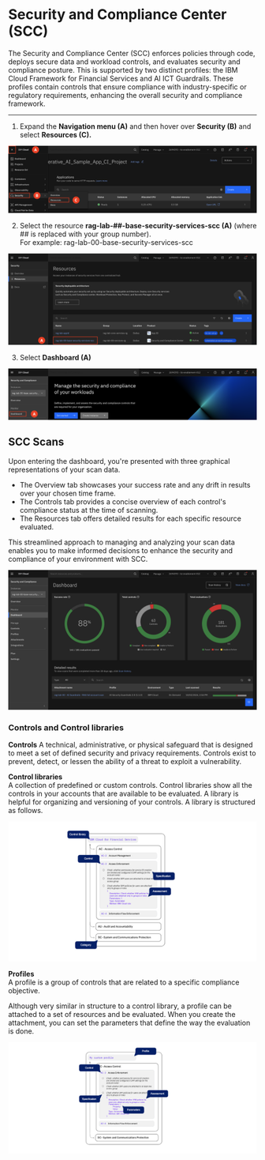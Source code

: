 # Security and Compliance Center (SCC)

The Security and Compliance Center (SCC) enforces policies through code, deploys secure data and workload controls, and evaluates security and compliance posture. This is supported by two distinct profiles: the IBM Cloud Framework for Financial Services and AI ICT Guardrails. These profiles contain controls that ensure compliance with industry-specific or regulatory requirements, enhancing the overall security and compliance framework.

---

1. Expand the **Navigation menu (A)** and then hover over **Security (B)** and select **Resources (C).**

![alt text](../images/1.8.1-new.png)

2. Select the resource **rag-lab-##-base-security-services-scc (A)** (where ## is replaced with your group number). <br>
For example: rag-lab-00-base-security-services-scc

![alt text](../images/1.8.2-new.png)

3. Select **Dashboard (A)**

![alt text](../images/1.8.3-new.png)

## SCC Scans

Upon entering the dashboard, you're presented with three graphical representations of your scan data.
* The Overview tab showcases your success rate and any drift in results over your chosen time frame.
* The Controls tab provides a concise overview of each control's compliance status at the time of scanning.
* The Resources tab offers detailed results for each specific resource evaluated.

This streamlined approach to managing and analyzing your scan data enables you to make informed decisions to enhance the security and compliance of your environment with SCC.

![alt text](../images/1.8.1-a-n.png)

### Controls and Control libraries <br> 
**Controls**
A technical, administrative, or physical safeguard that is designed to meet a set of defined security and privacy requirements. Controls exist to prevent, detect, or lessen the ability of a threat to exploit a vulnerability.

**Control libraries** <br>
A collection of predefined or custom controls. Control libraries show all the controls in your accounts that are available to be evaluated. A library is helpful for organizing and versioning of your controls. A library is structured as follows.

![alt text](../images/1.8.1-b.png)

**Profiles** <br>
A profile is a group of controls that are related to a specific compliance objective.

Although very similar in structure to a control library, a profile can be attached to a set of resources and be evaluated. When you create the attachment, you can set the parameters that define the way the evaluation is done.

![alt text](../images/1.8.1-c.png)

